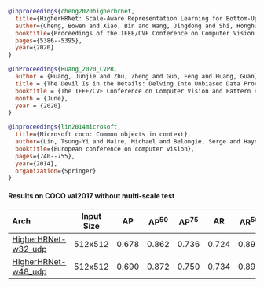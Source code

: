 <!-- [ALGORITHM] -->

```bibtex
@inproceedings{cheng2020higherhrnet,
  title={HigherHRNet: Scale-Aware Representation Learning for Bottom-Up Human Pose Estimation},
  author={Cheng, Bowen and Xiao, Bin and Wang, Jingdong and Shi, Honghui and Huang, Thomas S and Zhang, Lei},
  booktitle={Proceedings of the IEEE/CVF Conference on Computer Vision and Pattern Recognition},
  pages={5386--5395},
  year={2020}
}
```

<!-- [ALGORITHM] -->

```bibtex
@InProceedings{Huang_2020_CVPR,
  author = {Huang, Junjie and Zhu, Zheng and Guo, Feng and Huang, Guan},
  title = {The Devil Is in the Details: Delving Into Unbiased Data Processing for Human Pose Estimation},
  booktitle = {The IEEE/CVF Conference on Computer Vision and Pattern Recognition (CVPR)},
  month = {June},
  year = {2020}
}
```

<!-- [DATASET] -->

```bibtex
@inproceedings{lin2014microsoft,
  title={Microsoft coco: Common objects in context},
  author={Lin, Tsung-Yi and Maire, Michael and Belongie, Serge and Hays, James and Perona, Pietro and Ramanan, Deva and Doll{\'a}r, Piotr and Zitnick, C Lawrence},
  booktitle={European conference on computer vision},
  pages={740--755},
  year={2014},
  organization={Springer}
}
```

#### Results on COCO val2017 without multi-scale test

| Arch | Input Size | AP | AP<sup>50</sup> | AP<sup>75</sup> | AR | AR<sup>50</sup> | ckpt | log |
| :----------------- | :-----------: | :------: | :------: | :------: | :------: | :------: |:------: |:------: |
| [HigherHRNet-w32_udp](/configs/body/2D_Kpt_SView_RGB_Img/AE/coco/higher_hrnet32_coco_512x512_udp.py)  | 512x512 | 0.678 | 0.862 | 0.736 | 0.724 | 0.890 | [ckpt](https://download.openmmlab.com/mmpose/bottom_up/higher_hrnet32_coco_512x512_udp-8cc64794_20210222.pth) | [log](https://download.openmmlab.com/mmpose/bottom_up/higher_hrnet32_coco_512x512_udp_20210222.log.json) |
| [HigherHRNet-w48_udp](/configs/body/2D_Kpt_SView_RGB_Img/AE/coco/higher_hrnet48_coco_512x512_udp.py)  | 512x512 | 0.690 | 0.872 | 0.750 | 0.734 | 0.891 | [ckpt](https://download.openmmlab.com/mmpose/bottom_up/higher_hrnet48_coco_512x512_udp-7cad61ef_20210222.pth) | [log](https://download.openmmlab.com/mmpose/bottom_up/higher_hrnet48_coco_512x512_udp_20210222.log.json) |
